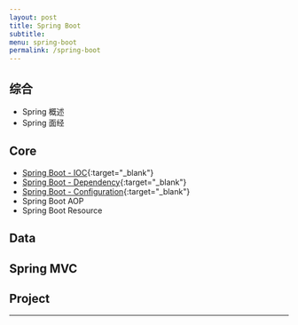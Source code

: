 ```yaml
---
layout: post
title: Spring Boot
subtitle:
menu: spring-boot
permalink: /spring-boot
---
```


## 综合

- Spring 概述
- Spring 面经

## Core

- [Spring Boot - IOC](http://www.hauchenglee.com/java/2020/11/21/spring-boot-ioc.html){:target="_blank"}
- [Spring Boot - Dependency](http://www.hauchenglee.com/java/2020/11/22/spring-boot-dependency.html){:target="_blank"}
- [Spring Boot - Configuration](http://www.hauchenglee.com/java/2020/11/23/spring-boot-configuration.html){:target="_blank"}
- Spring Boot AOP
- Spring Boot Resource

## Data



## Spring MVC



## Project



---